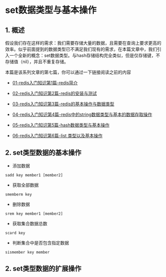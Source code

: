 # set数据类型与基本操作

## 1. 概述

假设我们存在这样的需求：我们需要存储大量的数据，且需要在查询上要求更高的效率。似乎前面提到的数据类型已不满足我们现有的需求，在本篇文章中，我们引入一个全新的概念：set数据类型。与hash存储结构完全类似，但是仅存储键，不存储值（nil），并且不重复存储。


本篇是该系列文章的第七篇，你可以通过一下链接阅读之前的内容

- [01-redis入门知识第1篇-redis简介](./note/01-introduce.md)

- [02-redis入门知识第2篇-redis的安装与测试](./note/02-installation.md)

- [03-redis入门知识第3篇-redis的基本操作与数据类型](./note/03-basic.md)

- [04-redis入门知识第4篇-redis中的string数据类型与基本的数据存取操作](./note/04-string.md)

- [05-redis入门知识第5篇-hash数据类型与基本操作](./note/05-hash.md)

- [06-redis入门知识第6篇-list 类型以及基本操作](./note/06-list.md)


## 2. set类型数据的基本操作

- 添加数据
```shell
sadd key member1 [member2]
```

- 获取全部数据
```shell
smemberm key
```

- 删除数据
```shell
srem key member1 [member2]
```

- 获取集合数据总数
```shell
scard key
```

- 判断集合中是否包含指定数据
```shell
sismember key member
```


## 2. set类型数据的扩展操作









